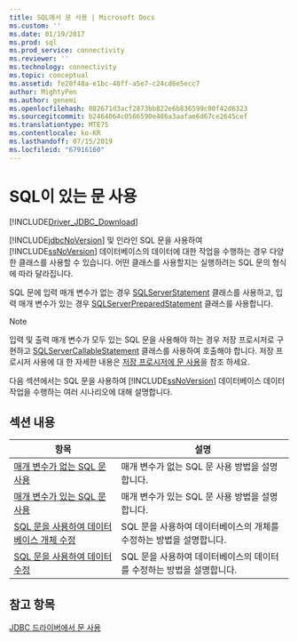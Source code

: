 ```yaml
---
title: SQL에서 문 사용 | Microsoft Docs
ms.custom: ''
ms.date: 01/19/2017
ms.prod: sql
ms.prod_service: connectivity
ms.reviewer: ''
ms.technology: connectivity
ms.topic: conceptual
ms.assetid: fe28f48a-e1bc-48ff-a5e7-c24cd6e5ecc7
author: MightyPen
ms.author: genemi
ms.openlocfilehash: 082671d3acf2873bb822e6b836599c00f42d6323
ms.sourcegitcommit: b2464064c0566590e486a3aafae6d67ce2645cef
ms.translationtype: MTE75
ms.contentlocale: ko-KR
ms.lasthandoff: 07/15/2019
ms.locfileid: "67916160"
---
```

# <a name="using-statements-with-sql"></a>SQL이 있는 문 사용

[!INCLUDE[Driver_JDBC_Download](../../includes/driver_jdbc_download.md)]

[!INCLUDE[jdbcNoVersion](../../includes/jdbcnoversion_md.md)] 및 인라인 SQL 문을 사용하여 [!INCLUDE[ssNoVersion](../../includes/ssnoversion-md.md)] 데이터베이스의 데이터에 대한 작업을 수행하는 경우 다양한 클래스를 사용할 수 있습니다. 어떤 클래스를 사용할지는 실행하려는 SQL 문의 형식에 따라 달라집니다.  
  
SQL 문에 입력 매개 변수가 없는 경우 [SQLServerStatement](../../connect/jdbc/reference/sqlserverstatement-class.md) 클래스를 사용하고, 입력 매개 변수가 있는 경우 [SQLServerPreparedStatement](../../connect/jdbc/reference/sqlserverpreparedstatement-class.md) 클래스를 사용합니다.  
  
> [!NOTE]  
> 입력 및 출력 매개 변수가 모두 있는 SQL 문을 사용해야 하는 경우 저장 프로시저로 구현하고 [SQLServerCallableStatement](../../connect/jdbc/reference/sqlservercallablestatement-class.md) 클래스를 사용하여 호출해야 합니다. 저장 프로시저 사용에 대 한 자세한 내용은 [저장 프로시저에 문 사용](../../connect/jdbc/using-statements-with-stored-procedures.md)을 참조 하세요.  
  
다음 섹션에서는 SQL 문을 사용하여 [!INCLUDE[ssNoVersion](../../includes/ssnoversion-md.md)] 데이터베이스 데이터 작업을 수행하는 여러 시나리오에 대해 설명합니다.  

## <a name="in-this-section"></a>섹션 내용  

| 항목                                                                                                                        | 설명                                                       |
| ---------------------------------------------------------------------------------------------------------------------------- | ----------------------------------------------------------------- |
| [매개 변수가 없는 SQL 문 사용](../../connect/jdbc/using-an-sql-statement-with-no-parameters.md)                 | 매개 변수가 없는 SQL 문 사용 방법을 설명합니다.   |
| [매개 변수가 있는 SQL 문 사용](../../connect/jdbc/using-an-sql-statement-with-parameters.md)                       | 매개 변수가 있는 SQL 문 사용 방법을 설명합니다.      |
| [SQL 문을 사용하여 데이터베이스 개체 수정](../../connect/jdbc/using-an-sql-statement-to-modify-database-objects.md) | SQL 문을 사용하여 데이터베이스의 개체를 수정하는 방법을 설명합니다.   |
| [SQL 문을 사용하여 데이터 수정](../../connect/jdbc/using-an-sql-statement-to-modify-data.md)                         | SQL 문을 사용하여 데이터베이스의 데이터를 수정하는 방법을 설명합니다. |
  
## <a name="see-also"></a>참고 항목

[JDBC 드라이버에서 문 사용](../../connect/jdbc/using-statements-with-the-jdbc-driver.md)  

